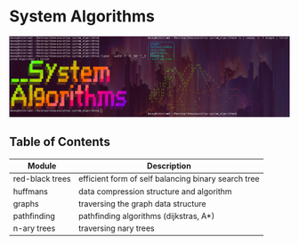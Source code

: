 # System Algorithms

![sys_algos](./system_algorithms_banner.png)

## Table of Contents

| Module           | Description                                         |
| ---------------- | --------------------------------------------------- |
| red-black trees  | efficient form of self balancing binary search tree |
| huffmans         | data compression structure and algorithm            |
| graphs           | traversing the graph data structure                 |
| pathfinding      | pathfinding algorithms (dijkstras, A\*)             |
| n-ary trees      | traversing nary trees                               |

